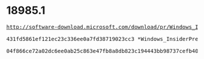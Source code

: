 # 18985.1

<pre>
<a href="http://software-download.microsoft.com/download/pr/Windows_InsiderPreview_SDK_en-us_18985_1.iso">http://software-download.microsoft.com/download/pr/Windows_InsiderPreview_SDK_en-us_18985_1.iso</a>

431fd5861ef121ec23c336ee0a7fd38719023cc3 *Windows_InsiderPreview_SDK_en-us_18985_1.iso

04f866ce72a02dc6ee0ab25c863e47fb8a8db823c194443bb98737cefb40bd83 *Windows_InsiderPreview_SDK_en-us_18985_1.iso
</pre>
